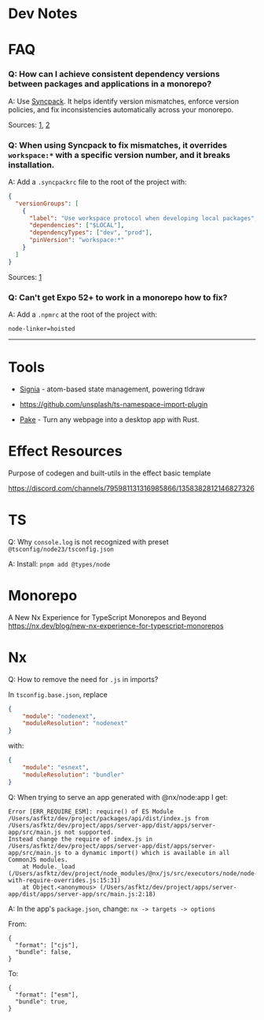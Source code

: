 # Dev Notes


# FAQ

### Q: How can I achieve consistent dependency versions between packages and applications in a monorepo?

A: Use [Syncpack](https://jamiemason.github.io/syncpack/guide/getting-started/). It helps identify version mismatches, enforce version policies, and fix inconsistencies automatically across your monorepo.

Sources: [1](https://www.reddit.com/r/webdev/comments/146rzbh/comment/jntjwjs/), [2](https://turbo.build/repo/docs/crafting-your-repository/managing-dependencies#using-purpose-built-tooling)

### Q: When using Syncpack to fix mismatches, it overrides `workspace:*` with a specific version number, and it breaks installation.

A: Add a `.syncpackrc` file to the root of the project with:  
```json
{
  "versionGroups": [
    {
      "label": "Use workspace protocol when developing local packages",
      "dependencies": ["$LOCAL"],
      "dependencyTypes": ["dev", "prod"],
      "pinVersion": "workspace:*"
    }
  ]
}
```

Sources: [1](https://jamiemason.github.io/syncpack/examples/pnpm-workspace-protocol/#_top)

### Q: Can't get Expo 52+ to work in a monorepo how to fix?

A: Add a `.npmrc` at the root of the project with:

```
node-linker=hoisted
```


---


# Tools

* [Signia](https://github.com/tldraw/signia) - atom-based state management, powering tldraw

* https://github.com/unsplash/ts-namespace-import-plugin

* [Pake](https://github.com/tw93/Pake) - Turn any webpage into a desktop app with Rust.



# Effect Resources

Purpose of codegen and built-utils in the effect basic
template

https://discord.com/channels/795981131316985866/1358382812146827326


# TS

Q: Why `console.log` is not recognized with preset `@tsconfig/node23/tsconfig.json`

A: Install: `pnpm add @types/node`



# Monorepo

A New Nx Experience for TypeScript Monorepos and Beyond
https://nx.dev/blog/new-nx-experience-for-typescript-monorepos



# Nx
Q: How to remove the need for `.js` in imports?

In `tsconfig.base.json`, replace 
```json
{
    "module": "nodenext",
    "moduleResolution": "nodenext"
}
```

with:
```json
{
    "module": "esnext",
    "moduleResolution": "bundler"
}
```


Q: When trying to serve an app generated with @nx/node:app
I get:
```
Error [ERR_REQUIRE_ESM]: require() of ES Module /Users/asfktz/dev/project/packages/api/dist/index.js from /Users/asfktz/dev/project/apps/server-app/dist/apps/server-app/src/main.js not supported.
Instead change the require of index.js in /Users/asfktz/dev/project/apps/server-app/dist/apps/server-app/src/main.js to a dynamic import() which is available in all CommonJS modules.
    at Module._load (/Users/asfktz/dev/project/node_modules/@nx/js/src/executors/node/node-with-require-overrides.js:15:31)
    at Object.<anonymous> (/Users/asfktz/dev/project/apps/server-app/dist/apps/server-app/src/main.js:2:18)
```

A: In the app's `package.json`, change:
`nx -> targets -> options`

From:
```json5
{
  "format": ["cjs"],
  "bundle": false,
}
```
To:
```json5
{
  "format": ["esm"],
  "bundle": true,
}
```
